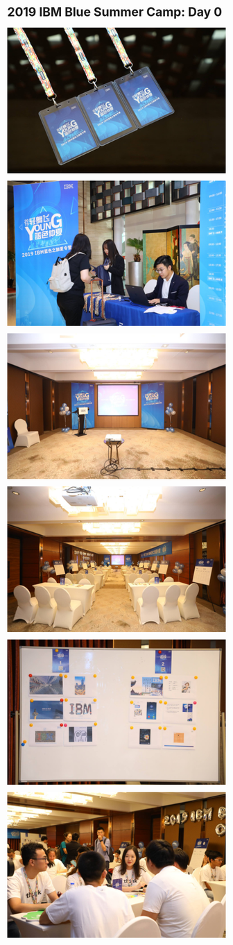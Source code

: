 # 2019 IBM Blue Summer Camp: Day 0

![](../utils/DING3428.JPG)

![](../utils/DING3437.JPG)

![](../utils/DING3507.JPG)

![](../utils/DING3509.JPG)

![](../utils/DING3564.JPG)

![](../utils/DING3637.JPG)

![]()

